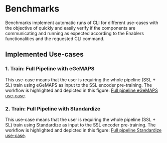 # Benchmarks

Benchmarks implement automatic runs of CLI for different use-cases with
the objective of quickly and easily verify if the components are communicating and running as
expected according to the Enablers functionalities and the requested CLI command.

## Implemented Use-cases

### 1. Train: Full Pipeline with eGeMAPS

This use-case means that the user is requiring the whole pipeline (SSL + SL) train using eGeMAPS as input
to the SSL encoder pre-training. The workflow is highlighted and depicted in this
figure: [Full pipeline eGeMAPS use-case].

### 2. Train: Full Pipeline with Standardize

This use-case means that the user is requiring the whole pipeline (SSL + SL) train using Standardize as input
to the SSL encoder pre-training. The workflow is highlighted and depicted in this
figure: [Full pipeline Standardize use-case].


[Full pipeline eGeMAPS use-case]: (https://drive.google.com/file/d/1iTOdJddkOl4iTV5bUyCbA6k5jd9is8_V/view?usp=sharing)

[Full pipeline Standardize use-case]: ()